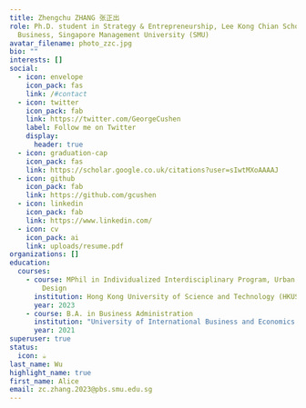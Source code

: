 ```yaml
---
title: Zhengchu ZHANG 张正出
role: Ph.D. student in Strategy & Entrepreneurship, Lee Kong Chian School of
  Business, Singapore Management University (SMU)
avatar_filename: photo_zzc.jpg
bio: ""
interests: []
social:
  - icon: envelope
    icon_pack: fas
    link: /#contact
  - icon: twitter
    icon_pack: fab
    link: https://twitter.com/GeorgeCushen
    label: Follow me on Twitter
    display:
      header: true
  - icon: graduation-cap
    icon_pack: fas
    link: https://scholar.google.co.uk/citations?user=sIwtMXoAAAAJ
  - icon: github
    icon_pack: fab
    link: https://github.com/gcushen
  - icon: linkedin
    icon_pack: fab
    link: https://www.linkedin.com/
  - icon: cv
    icon_pack: ai
    link: uploads/resume.pdf
organizations: []
education:
  courses:
    - course: MPhil in Individualized Interdisciplinary Program, Urban Governance and
        Design
      institution: Hong Kong University of Science and Technology (HKUST)
      year: 2023
    - course: B.A. in Business Administration
      institution: "University of International Business and Economics (UIBE) "
      year: 2021
superuser: true
status:
  icon: ☕️
last_name: Wu
highlight_name: true
first_name: Alice
email: zc.zhang.2023@pbs.smu.edu.sg
---
```

